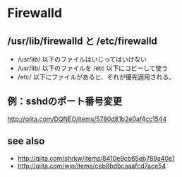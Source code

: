 # Firewalld

## /usr/lib/firewalld と /etc/firewalld

* /usr/lib/ 以下のファイルはいじってはいけない
* /usr/lib/ 以下のファイルを /etc 以下にコピーして使う
* /etc/ 以下にファイルがあると、それが優先適用される。

## 例：sshdのポート番号変更
http://qiita.com/DQNEO/items/5780d81b2e0af4cc1544

## see also
* http://qiita.com/shrkw/items/8410e9cb65eb789a40e1
* http://qiita.com/wjn/items/ceb8bdbcaaafcd7ace54
